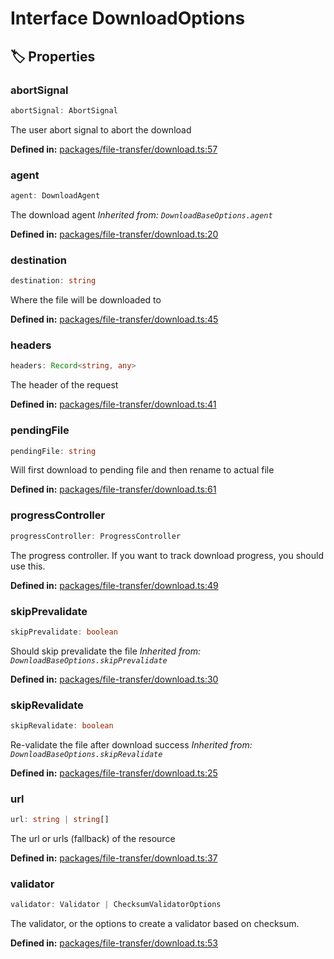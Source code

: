 # Interface DownloadOptions

## 🏷️ Properties

### abortSignal <Badge type="info" text="optional" />

```ts
abortSignal: AbortSignal
```
The user abort signal to abort the download
<p style="font-size: 14px; color: var(--vp-c-text-2)">
<strong>Defined in:</strong> <a href="https://github.com/voxelum/minecraft-launcher-core-node/blob/master/packages/file-transfer/download.ts#L57" target="_blank" rel="noreferrer">packages/file-transfer/download.ts:57</a>
</p>


### agent <Badge type="info" text="optional" />

```ts
agent: DownloadAgent
```
The download agent
*Inherited from: `DownloadBaseOptions.agent`*

<p style="font-size: 14px; color: var(--vp-c-text-2)">
<strong>Defined in:</strong> <a href="https://github.com/voxelum/minecraft-launcher-core-node/blob/master/packages/file-transfer/download.ts#L20" target="_blank" rel="noreferrer">packages/file-transfer/download.ts:20</a>
</p>


### destination

```ts
destination: string
```
Where the file will be downloaded to
<p style="font-size: 14px; color: var(--vp-c-text-2)">
<strong>Defined in:</strong> <a href="https://github.com/voxelum/minecraft-launcher-core-node/blob/master/packages/file-transfer/download.ts#L45" target="_blank" rel="noreferrer">packages/file-transfer/download.ts:45</a>
</p>


### headers <Badge type="info" text="optional" />

```ts
headers: Record<string, any>
```
The header of the request
<p style="font-size: 14px; color: var(--vp-c-text-2)">
<strong>Defined in:</strong> <a href="https://github.com/voxelum/minecraft-launcher-core-node/blob/master/packages/file-transfer/download.ts#L41" target="_blank" rel="noreferrer">packages/file-transfer/download.ts:41</a>
</p>


### pendingFile <Badge type="info" text="optional" />

```ts
pendingFile: string
```
Will first download to pending file and then rename to actual file
<p style="font-size: 14px; color: var(--vp-c-text-2)">
<strong>Defined in:</strong> <a href="https://github.com/voxelum/minecraft-launcher-core-node/blob/master/packages/file-transfer/download.ts#L61" target="_blank" rel="noreferrer">packages/file-transfer/download.ts:61</a>
</p>


### progressController <Badge type="info" text="optional" />

```ts
progressController: ProgressController
```
The progress controller. If you want to track download progress, you should use this.
<p style="font-size: 14px; color: var(--vp-c-text-2)">
<strong>Defined in:</strong> <a href="https://github.com/voxelum/minecraft-launcher-core-node/blob/master/packages/file-transfer/download.ts#L49" target="_blank" rel="noreferrer">packages/file-transfer/download.ts:49</a>
</p>


### skipPrevalidate <Badge type="info" text="optional" />

```ts
skipPrevalidate: boolean
```
Should skip prevalidate the file
*Inherited from: `DownloadBaseOptions.skipPrevalidate`*

<p style="font-size: 14px; color: var(--vp-c-text-2)">
<strong>Defined in:</strong> <a href="https://github.com/voxelum/minecraft-launcher-core-node/blob/master/packages/file-transfer/download.ts#L30" target="_blank" rel="noreferrer">packages/file-transfer/download.ts:30</a>
</p>


### skipRevalidate <Badge type="info" text="optional" />

```ts
skipRevalidate: boolean
```
Re-validate the file after download success
*Inherited from: `DownloadBaseOptions.skipRevalidate`*

<p style="font-size: 14px; color: var(--vp-c-text-2)">
<strong>Defined in:</strong> <a href="https://github.com/voxelum/minecraft-launcher-core-node/blob/master/packages/file-transfer/download.ts#L25" target="_blank" rel="noreferrer">packages/file-transfer/download.ts:25</a>
</p>


### url

```ts
url: string | string[]
```
The url or urls (fallback) of the resource
<p style="font-size: 14px; color: var(--vp-c-text-2)">
<strong>Defined in:</strong> <a href="https://github.com/voxelum/minecraft-launcher-core-node/blob/master/packages/file-transfer/download.ts#L37" target="_blank" rel="noreferrer">packages/file-transfer/download.ts:37</a>
</p>


### validator <Badge type="info" text="optional" />

```ts
validator: Validator | ChecksumValidatorOptions
```
The validator, or the options to create a validator based on checksum.
<p style="font-size: 14px; color: var(--vp-c-text-2)">
<strong>Defined in:</strong> <a href="https://github.com/voxelum/minecraft-launcher-core-node/blob/master/packages/file-transfer/download.ts#L53" target="_blank" rel="noreferrer">packages/file-transfer/download.ts:53</a>
</p>


